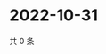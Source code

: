 # 2022-10-31

共 0 条

<!-- BEGIN WEIBO -->
<!-- 最后更新时间 Mon Oct 31 2022 06:19:46 GMT+0800 (China Standard Time) -->

<!-- END WEIBO -->
